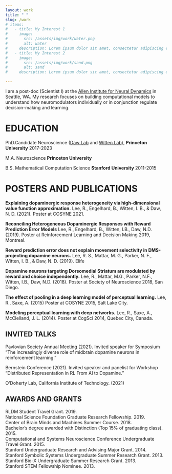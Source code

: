 ```yaml
---
layout: work
title: " "
slug: /work
# items:
#   - title: My Interest 1
#     image:
#       src: /assets/img/work/water.png
#       alt: water
#     description: Lorem ipsum dolor sit amet, consectetur adipiscing elit, sed do eiusmod tempor incididunt ut labore et dolore magna aliqua. Ut enim ad minim veniam, quis nostrud exercitation ullamco laboris nisi ut aliquip ex ea commodo consequat.
#   - title: My Interest 2
#     image:
#       src: /assets/img/work/sand.png
#       alt: sand
#     description: Lorem ipsum dolor sit amet, consectetur adipiscing elit, sed do eiusmod tempor incididunt ut labore et dolore magna aliqua. Ut enim ad minim veniam, quis nostrud exercitation ullamco laboris nisi ut aliquip ex ea commodo consequat. Duis aute irure dolor in reprehenderit in voluptate velit esse cillum dolore eu fugiat nulla pariatur.

---
```

I am a post-doc (Scientist I) at the [Allen Institute for Neural Dynamics](https://alleninstitute.org/division/neural-dynamics/) in Seattle, WA. My research focuses on building computational models to understand how neuromodulators individually or in conjunction regulate decision-making and learning. 




# **EDUCATION**


PhD.Candidate Neuroscience ([Daw Lab](https://dawlab.princeton.edu/ "daw lab website ") and [Witten Lab](https://wittenlab.org/)), **Princeton University** 
2017-2023

M.A. Neuroscience **Princeton University**

B.S. Mathematical Computation Science **Stanford University** 2011-2015





# **POSTERS AND PUBLICATIONS**

**Explaining dopaminergic response heterogeneity via high-dimensional value function approximation.** Lee, R., Engelhard, B., Witten, I. B., & Daw, N. D. (2021). Poster at COSYNE 2021. 

**Reconciling Heterogeneous Dopaminergic Responses with Reward Prediction Error Models** 
Lee, R., Engelhard, B., Witten, I.B., Daw, N.D. (2019). 
Poster at Reinforcement Learning and Decision Making 2019, Montreal. 

**Reward prediction error does not explain movement selectivity in DMS-projecting dopamine neurons.**
Lee, R. S., Mattar, M. G., Parker, N. F., Witten, I. B., & Daw, N. D. (2019).
Elife

**Dopamine neurons targeting Dorsomedial Striatum are modulated by reward and choice independently.**
Lee, R., Mattar, M.G., Parker, N.F., Witten, I.B., Daw, N.D. (2018). 
Poster at Society of Neuroscience 2018, San Diego. 

**The effect of pooling in a deep learning model of perceptual learning.**
Lee, R., Saxe, A. (2015) 
Poster at COSYNE 2015, Salt Lake City. 

**Modeling perceptual learning with deep networks.** 
Lee, R., Saxe, A., McClelland, J. L. (2014).
Poster at CogSci 2014, Quebec City, Canada.

## **INVITED TALKS**

Pavlovian Society Annual Meeting (2021). Invited speaker for Symposium “The increasingly diverse role of midbrain dopamine neurons in reinforcement learning.” 

Bernstein Conference (2021). Invited speaker and panelist for Workshop “Distributed Representation in RL From AI to Dopamine.”

O’Doherty Lab, California Institute of Technology. (2021)

## **AWARDS AND GRANTS**


RLDM Student Travel Grant. 2019. \
National Science Foundation Graduate Research Fellowship. 2019. \
Center of Brain Minds and Machines Summer Course. 2018. \
Bachelor’s degree awarded with Distinction (Top 15% of graduating class). 2015.\
Computational and Systems Neuroscience Conference Undergraduate Travel Grant. 2015.\
Stanford Undergraduate Research and Advising Major Grant. 2014.\
Stanford Symbolic Systems Undergraduate Summer Research Grant. 2013.\
Stanford Bio-X Undergraduate Summer Research Grant. 2013.\
Stanford STEM Fellowship Nominee. 2013.

